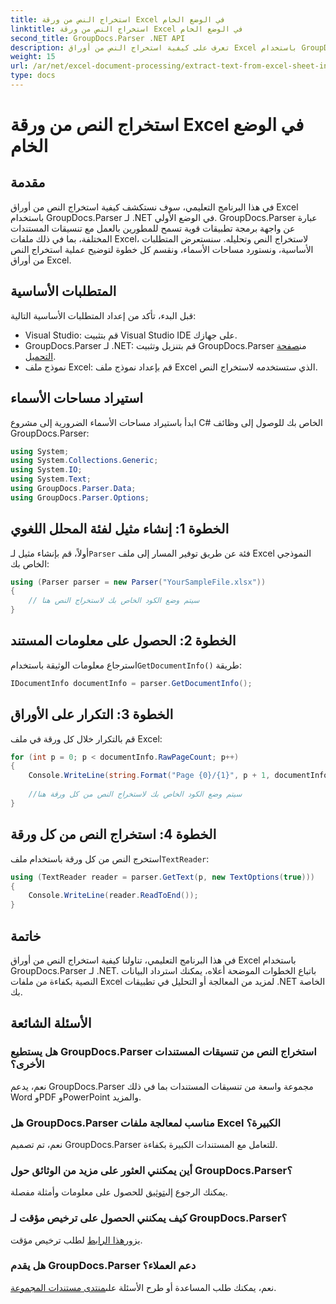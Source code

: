 ```yaml
---
title: استخراج النص من ورقة Excel في الوضع الخام
linktitle: استخراج النص من ورقة Excel في الوضع الخام
second_title: GroupDocs.Parser .NET API
description: تعرف على كيفية استخراج النص من أوراق Excel باستخدام GroupDocs.Parser لـ .NET في هذا البرنامج التعليمي الشامل. قم بالتنزيل وبدء التحليل.
weight: 15
url: /ar/net/excel-document-processing/extract-text-from-excel-sheet-in-raw-mode/
type: docs
---
```

# استخراج النص من ورقة Excel في الوضع الخام

## مقدمة
في هذا البرنامج التعليمي، سوف نستكشف كيفية استخراج النص من أوراق Excel باستخدام GroupDocs.Parser لـ .NET في الوضع الأولي. GroupDocs.Parser عبارة عن واجهة برمجة تطبيقات قوية تسمح للمطورين بالعمل مع تنسيقات المستندات المختلفة، بما في ذلك ملفات Excel، لاستخراج النص وتحليله. سنستعرض المتطلبات الأساسية، ونستورد مساحات الأسماء، ونقسم كل خطوة لتوضيح عملية استخراج النص من أوراق Excel.
## المتطلبات الأساسية
قبل البدء، تأكد من إعداد المتطلبات الأساسية التالية:
- Visual Studio: قم بتثبيت Visual Studio IDE على جهازك.
-  GroupDocs.Parser لـ .NET: قم بتنزيل وتثبيت GroupDocs.Parser من[صفحة التحميل](https://releases.groupdocs.com/parser/net/).
- نموذج ملف Excel: قم بإعداد نموذج ملف Excel الذي ستستخدمه لاستخراج النص.

## استيراد مساحات الأسماء
ابدأ باستيراد مساحات الأسماء الضرورية إلى مشروع C# الخاص بك للوصول إلى وظائف GroupDocs.Parser:
```csharp
using System;
using System.Collections.Generic;
using System.IO;
using System.Text;
using GroupDocs.Parser.Data;
using GroupDocs.Parser.Options;
```
## الخطوة 1: إنشاء مثيل لفئة المحلل اللغوي
 أولاً، قم بإنشاء مثيل لـ`Parser` فئة عن طريق توفير المسار إلى ملف Excel النموذجي الخاص بك:
```csharp
using (Parser parser = new Parser("YourSampleFile.xlsx"))
{
    // سيتم وضع الكود الخاص بك لاستخراج النص هنا
}
```
## الخطوة 2: الحصول على معلومات المستند
 استرجاع معلومات الوثيقة باستخدام`GetDocumentInfo()` طريقة:
```csharp
IDocumentInfo documentInfo = parser.GetDocumentInfo();
```
## الخطوة 3: التكرار على الأوراق
قم بالتكرار خلال كل ورقة في ملف Excel:
```csharp
for (int p = 0; p < documentInfo.RawPageCount; p++)
{
    Console.WriteLine(string.Format("Page {0}/{1}", p + 1, documentInfo.RawPageCount));
    
    //سيتم وضع الكود الخاص بك لاستخراج النص من كل ورقة هنا
}
```
## الخطوة 4: استخراج النص من كل ورقة
 استخرج النص من كل ورقة باستخدام ملف`TextReader`:
```csharp
using (TextReader reader = parser.GetText(p, new TextOptions(true)))
{
    Console.WriteLine(reader.ReadToEnd());
}
```

## خاتمة
في هذا البرنامج التعليمي، تناولنا كيفية استخراج النص من أوراق Excel باستخدام GroupDocs.Parser لـ .NET. باتباع الخطوات الموضحة أعلاه، يمكنك استرداد البيانات النصية بكفاءة من ملفات Excel لمزيد من المعالجة أو التحليل في تطبيقات .NET الخاصة بك.

## الأسئلة الشائعة
### هل يستطيع GroupDocs.Parser استخراج النص من تنسيقات المستندات الأخرى؟
نعم، يدعم GroupDocs.Parser مجموعة واسعة من تنسيقات المستندات بما في ذلك Word وPDF وPowerPoint والمزيد.
### هل GroupDocs.Parser مناسب لمعالجة ملفات Excel الكبيرة؟
نعم، تم تصميم GroupDocs.Parser للتعامل مع المستندات الكبيرة بكفاءة.
### أين يمكنني العثور على مزيد من الوثائق حول GroupDocs.Parser؟
 يمكنك الرجوع إلى[توثيق](https://tutorials.groupdocs.com/parser/net/) للحصول على معلومات وأمثلة مفصلة.
### كيف يمكنني الحصول على ترخيص مؤقت لـ GroupDocs.Parser؟
 يزور[هذا الرابط](https://purchase.groupdocs.com/temporary-license/) لطلب ترخيص مؤقت.
### هل يقدم GroupDocs.Parser دعم العملاء؟
نعم، يمكنك طلب المساعدة أو طرح الأسئلة على[منتدى مستندات المجموعة](https://forum.groupdocs.com/c/parser/17).